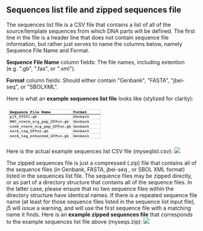 ## Sequences list file and zipped sequences file

The sequences list file is a CSV file that contains a list of all of the source/template sequences from which DNA parts will be defined. The first line in the file is a header line that does not contain sequence file information, but rather just serves to name the columns below, namely Sequence File Name and Format.

**Sequence File Name** column fields:
The file names, including extention (e.g. ".gb", ".fas", or ".xml").

**Format** column fields:
Should either contain "Genbank", "FASTA", "jbei-seq", or "SBOLXML".

Here is what an **example sequences list file** looks like (stylized for clarity):

![sequence list file](../../images/pastedImage84.png)

Here is the actual example sequences list CSV file (myseqlist.csv): 
[![](http://j5.jbei.org/j5manual/images/_nb_fileIcons/myseqlistfefffe.png)](http://j5.jbei.org/j5manual/attachments/myseqlist.csv)

The zipped sequences file is just a compressed (.zip) file that contains all of the sequence files (in Genbank, FASTA, jbei-seq , or SBOL XML format) listed in the sequences list file. The sequence files may be zipped directly, or as part of a directory structure that contains all of the sequence files. In the latter case, please ensure that no two sequence files within the directory structure have identical names. If there is a repeated sequence file name (at least for those sequence files listed in the sequence list input file), j5 will issue a warning, and will use the first sequence file with a matching name it finds.
Here is an **example zipped sequences file** that corresponds to the example sequences list file above (myseqs.zip):
[![](http://j5.jbei.org/j5manual/images/_nb_fileIcons/myseqsfefffe.png)](http://j5.jbei.org/j5manual/attachments/myseqs.zip)